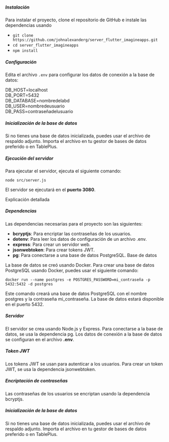 ##### Instalación

Para instalar el proyecto, clone el repositorio de GitHub e instale las dependencias usando  

* ```git clone https://github.com/johnalexanderg/server_flutter_imagineapps.git  ```
* ```cd server_flutter_imagineapps```
* ```npm install```


##### Configuración

Edita el archivo `.env` para configurar los datos de conexión a la base de datos:

DB_HOST=localhost  
DB_PORT=5432  
DB_DATABASE=nombredelabd  
DB_USER=nombredeusuario  
DB_PASS=contraseñadelusuario

##### Inicialización de la base de datos

Si no tienes una base de datos inicializada, puedes usar el archivo de respaldo adjunto. Importa el archivo en tu gestor de bases de datos preferido o en TablePlus.

##### Ejecución del servidor

Para ejecutar el servidor, ejecuta el siguiente comando:

```node src/server.js```  

El servidor se ejecutará en el **puerto 3080**.

Explicación detallada

##### Dependencias

Las dependencias necesarias para el proyecto son las siguientes:

* **bcryptjs**: Para encriptar las contraseñas de los usuarios.
* **dotenv**: Para leer los datos de configuración de un archivo .env.
* **express**: Para crear un servidor web.
* **jsonwebtoken**: Para crear tokens JWT.
* **pg**: Para conectarse a una base de datos PostgreSQL.
Base de datos

La base de datos se creó usando Docker. Para crear una base de datos PostgreSQL usando Docker, puedes usar el siguiente comando:

``` docker run --name postgres -e POSTGRES_PASSWORD=mi_contraseña -p 5432:5432 -d postgres ```

Este comando creará una base de datos PostgreSQL con el nombre postgres y la contraseña mi_contraseña. La base de datos estará disponible en el puerto 5432.

##### Servidor

El servidor se crea usando Node.js y Express. Para conectarse a la base de datos, se usa la dependencia pg. Los datos de conexión a la base de datos se configuran en el archivo **.env**.

##### Token JWT

Los tokens JWT se usan para autenticar a los usuarios. Para crear un token JWT, se usa la dependencia jsonwebtoken.

##### Encriptación de contraseñas

Las contraseñas de los usuarios se encriptan usando la dependencia bcryptjs.

##### Inicialización de la base de datos

Si no tienes una base de datos inicializada, puedes usar el archivo de respaldo adjunto. Importa el archivo en tu gestor de bases de datos preferido o en TablePlus.
